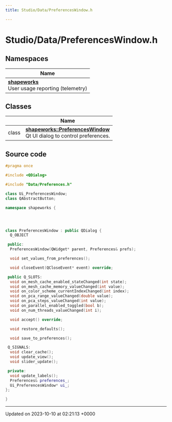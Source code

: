 ```yaml
---
title: Studio/Data/PreferencesWindow.h

---
```


# Studio/Data/PreferencesWindow.h



## Namespaces

| Name           |
| -------------- |
| **[shapeworks](../Namespaces/namespaceshapeworks.md)** <br>User usage reporting (telemetry)  |

## Classes

|                | Name           |
| -------------- | -------------- |
| class | **[shapeworks::PreferencesWindow](../Classes/classshapeworks_1_1PreferencesWindow.md)** <br>Qt UI dialog to control preferences.  |




## Source code

```cpp
#pragma once

#include <QDialog>

#include "Data/Preferences.h"

class Ui_PreferencesWindow;
class QAbstractButton;

namespace shapeworks {




class PreferencesWindow : public QDialog {
  Q_OBJECT

 public:
  PreferencesWindow(QWidget* parent, Preferences& prefs);

  void set_values_from_preferences();

  void closeEvent(QCloseEvent* event) override;

 public Q_SLOTS:
  void on_mesh_cache_enabled_stateChanged(int state);
  void on_mesh_cache_memory_valueChanged(int value);
  void on_color_scheme_currentIndexChanged(int index);
  void on_pca_range_valueChanged(double value);
  void on_pca_steps_valueChanged(int value);
  void on_parallel_enabled_toggled(bool b);
  void on_num_threads_valueChanged(int i);

  void accept() override;

  void restore_defaults();

  void save_to_preferences();

 Q_SIGNALS:
  void clear_cache();
  void update_view();
  void slider_update();

 private:
  void update_labels();
  Preferences& preferences_;
  Ui_PreferencesWindow* ui_;
};

}
```


-------------------------------

Updated on 2023-10-10 at 02:21:13 +0000
